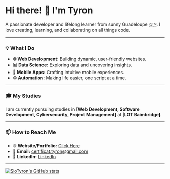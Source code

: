 # Hi there! 👋 I'm Tyron
A passionate developer and lifelong learner from sunny Guadeloupe 🇬🇵. I love creating, learning, and collaborating on all things code.

---

### 💡 What I Do

- **🌐 Web Development:** Building dynamic, user-friendly websites.
- **📊 Data Science:** Exploring data and uncovering insights.
- **📱 Mobile Apps:** Crafting intuitive mobile experiences.
- **⚙️ Automation:** Making life easier, one script at a time.

---

### 🎓 My Studies

I am currently pursuing studies in **[Web Development, Software Development, Cybersecurity, Project Management]** at **[LGT Baimbridge]**.

---

### 📫 How to Reach Me

- 🌐 **Website/Portfolio:** [Click Here](https://tyrondechadirac.streamlit.app/)
- 📧 **Email:** certificat.tyron@gmail.com
- 💼 **LinkedIn:** [LinkedIn](https://www.linkedin.com/in/tyron-de-chadirac-lara-1551322a3/)

---

[![SioTyron's GitHub stats](https://github-readme-stats.vercel.app/api?username=SioTyron)](https://github.com/anuraghazra/github-readme-stats)
